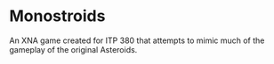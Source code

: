 Monostroids
===========

An XNA game created for ITP 380 that attempts to mimic much of the gameplay of the original Asteroids.
